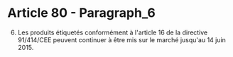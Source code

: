 # Article 80 - Paragraph_6

6. Les produits étiquetés conformément à l'article 16 de la directive 91/414/CEE peuvent continuer à être mis sur le marché jusqu'au 14 juin 2015.